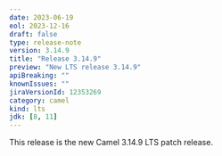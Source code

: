 ```yaml
---
date: 2023-06-19
eol: 2023-12-16
draft: false
type: release-note
version: 3.14.9
title: "Release 3.14.9"
preview: "New LTS release 3.14.9"
apiBreaking: ""
knownIssues: ""
jiraVersionId: 12353269
category: camel
kind: lts
jdk: [8, 11]
---
```


This release is the new Camel 3.14.9 LTS patch release.
